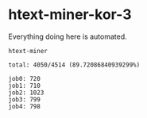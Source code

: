 # htext-miner-kor-3

Everything doing here is automated.

```
htext-miner

total: 4050/4514 (89.72086840939299%)

job0: 720
job1: 710
job2: 1023
job3: 799
job4: 798
```